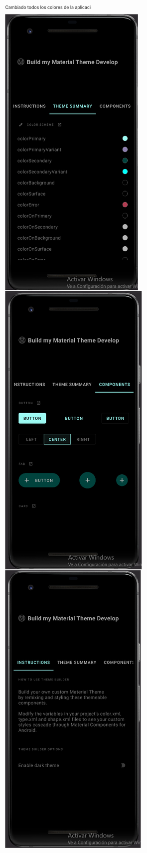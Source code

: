 Cambiado todos los colores de la aplicaci

![](img/2022-11-15_12-43-10.png) ![](img/2022-11-15_12-43-37.png)
![](img/2022-11-15_12-42-43.png)